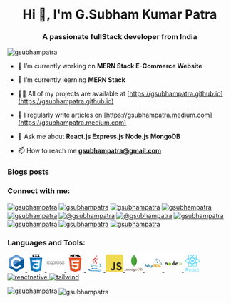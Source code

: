 <h1 align="center">Hi 👋, I'm G.Subham Kumar Patra</h1>
<h3 align="center">A passionate fullStack developer from India</h3>

<p align="left"> <img src="https://komarev.com/ghpvc/?username=gsubhampatra&label=Profile%20views&color=0e75b6&style=flat" alt="gsubhampatra" /> </p>

- 🔭 I’m currently working on **MERN Stack E-Commerce Website**

- 🌱 I’m currently learning **MERN Stack**

- 👨‍💻 All of my projects are available at [https://gsubhampatra.github.io](https://gsubhampatra.github.io)

- 📝 I regularly write articles on [https://gsubhampatra.medium.com](https://gsubhampatra.medium.com)

- 💬 Ask me about **React.js Express.js Node.js MongoDB**

- 📫 How to reach me **gsubhampatra@gmail.com**

### Blogs posts
<!-- BLOG-POST-LIST:START -->
<!-- BLOG-POST-LIST:END -->

<h3 align="left">Connect with me:</h3>
<p align="left">
<a href="https://dev.to/gsubhampatra" target="blank"><img align="center" src="https://raw.githubusercontent.com/rahuldkjain/github-profile-readme-generator/master/src/images/icons/Social/devto.svg" alt="gsubhampatra" height="30" width="40" /></a>
<a href="https://twitter.com/gsubhampatra" target="blank"><img align="center" src="https://raw.githubusercontent.com/rahuldkjain/github-profile-readme-generator/master/src/images/icons/Social/twitter.svg" alt="gsubhampatra" height="30" width="40" /></a>
<a href="https://linkedin.com/in/gsubhampatra" target="blank"><img align="center" src="https://raw.githubusercontent.com/rahuldkjain/github-profile-readme-generator/master/src/images/icons/Social/linked-in-alt.svg" alt="gsubhampatra" height="30" width="40" /></a>
<a href="https://fb.com/gsubhampatra" target="blank"><img align="center" src="https://raw.githubusercontent.com/rahuldkjain/github-profile-readme-generator/master/src/images/icons/Social/facebook.svg" alt="gsubhampatra" height="30" width="40" /></a>
<a href="https://instagram.com/gsubhampatra" target="blank"><img align="center" src="https://raw.githubusercontent.com/rahuldkjain/github-profile-readme-generator/master/src/images/icons/Social/instagram.svg" alt="gsubhampatra" height="30" width="40" /></a>
<a href="https://hashnode.com/@gsubhampatra" target="blank"><img align="center" src="https://raw.githubusercontent.com/rahuldkjain/github-profile-readme-generator/master/src/images/icons/Social/hashnode.svg" alt="@gsubhampatra" height="30" width="40" /></a>
<a href="https://medium.com/@gsubhampatra" target="blank"><img align="center" src="https://raw.githubusercontent.com/rahuldkjain/github-profile-readme-generator/master/src/images/icons/Social/medium.svg" alt="@gsubhampatra" height="30" width="40" /></a>
<a href="https://www.youtube.com/c/gsubhampatra" target="blank"><img align="center" src="https://raw.githubusercontent.com/rahuldkjain/github-profile-readme-generator/master/src/images/icons/Social/youtube.svg" alt="gsubhampatra" height="30" width="40" /></a>
<a href="https://www.codechef.com/users/gsubhampatra" target="blank"><img align="center" src="https://cdn.jsdelivr.net/npm/simple-icons@3.1.0/icons/codechef.svg" alt="gsubhampatra" height="30" width="40" /></a>
<a href="https://www.hackerrank.com/gsubhampatra" target="blank"><img align="center" src="https://raw.githubusercontent.com/rahuldkjain/github-profile-readme-generator/master/src/images/icons/Social/hackerrank.svg" alt="gsubhampatra" height="30" width="40" /></a>
<a href="https://auth.geeksforgeeks.org/user/gsubhampatra" target="blank"><img align="center" src="https://raw.githubusercontent.com/rahuldkjain/github-profile-readme-generator/master/src/images/icons/Social/geeks-for-geeks.svg" alt="gsubhampatra" height="30" width="40" /></a>
</p>

<h3 align="left">Languages and Tools:</h3>
<p align="left"> <a href="https://www.cprogramming.com/" target="_blank" rel="noreferrer"> <img src="https://raw.githubusercontent.com/devicons/devicon/master/icons/c/c-original.svg" alt="c" width="40" height="40"/> </a> <a href="https://www.w3schools.com/css/" target="_blank" rel="noreferrer"> <img src="https://raw.githubusercontent.com/devicons/devicon/master/icons/css3/css3-original-wordmark.svg" alt="css3" width="40" height="40"/> </a> <a href="https://expressjs.com" target="_blank" rel="noreferrer"> <img src="https://raw.githubusercontent.com/devicons/devicon/master/icons/express/express-original-wordmark.svg" alt="express" width="40" height="40"/> </a> <a href="https://www.w3.org/html/" target="_blank" rel="noreferrer"> <img src="https://raw.githubusercontent.com/devicons/devicon/master/icons/html5/html5-original-wordmark.svg" alt="html5" width="40" height="40"/> </a> <a href="https://www.java.com" target="_blank" rel="noreferrer"> <img src="https://raw.githubusercontent.com/devicons/devicon/master/icons/java/java-original.svg" alt="java" width="40" height="40"/> </a> <a href="https://developer.mozilla.org/en-US/docs/Web/JavaScript" target="_blank" rel="noreferrer"> <img src="https://raw.githubusercontent.com/devicons/devicon/master/icons/javascript/javascript-original.svg" alt="javascript" width="40" height="40"/> </a> <a href="https://www.mongodb.com/" target="_blank" rel="noreferrer"> <img src="https://raw.githubusercontent.com/devicons/devicon/master/icons/mongodb/mongodb-original-wordmark.svg" alt="mongodb" width="40" height="40"/> </a> <a href="https://www.mysql.com/" target="_blank" rel="noreferrer"> <img src="https://raw.githubusercontent.com/devicons/devicon/master/icons/mysql/mysql-original-wordmark.svg" alt="mysql" width="40" height="40"/> </a> <a href="https://nodejs.org" target="_blank" rel="noreferrer"> <img src="https://raw.githubusercontent.com/devicons/devicon/master/icons/nodejs/nodejs-original-wordmark.svg" alt="nodejs" width="40" height="40"/> </a> <a href="https://reactjs.org/" target="_blank" rel="noreferrer"> <img src="https://raw.githubusercontent.com/devicons/devicon/master/icons/react/react-original-wordmark.svg" alt="react" width="40" height="40"/> </a> <a href="https://reactnative.dev/" target="_blank" rel="noreferrer"> <img src="https://reactnative.dev/img/header_logo.svg" alt="reactnative" width="40" height="40"/> </a> <a href="https://tailwindcss.com/" target="_blank" rel="noreferrer"> <img src="https://www.vectorlogo.zone/logos/tailwindcss/tailwindcss-icon.svg" alt="tailwind" width="40" height="40"/> </a> </p>

<p><img align="left" src="https://github-readme-stats.vercel.app/api/top-langs?username=gsubhampatra&show_icons=true&locale=en&layout=compact" alt="gsubhampatra" /></p>

<p>&nbsp;<img align="center" src="https://github-readme-stats.vercel.app/api?username=gsubhampatra&show_icons=true&locale=en" alt="gsubhampatra" /></p>
